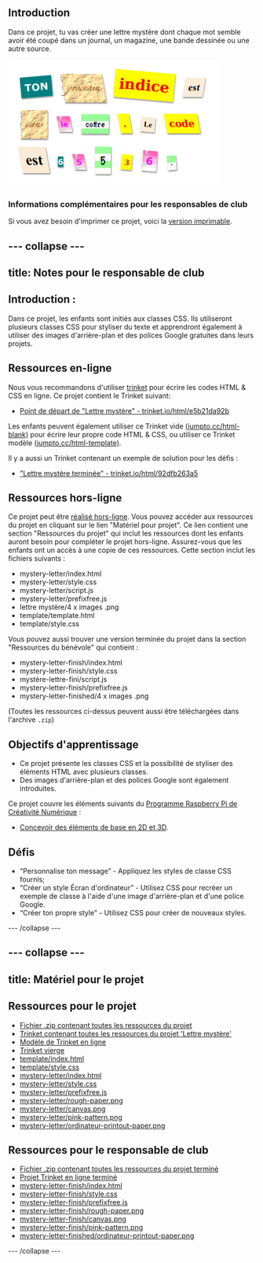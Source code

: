 ## Introduction

Dans ce projet, tu vas créer une lettre mystère dont chaque mot semble avoir été coupé dans un journal, un magazine, une bande dessinée ou une autre source.

![capture d'écran](images/letter-final.png)

### Informations complémentaires pour les responsables de club

Si vous avez besoin d'imprimer ce projet, voici la [version imprimable](https://projects.raspberrypi.org/fr-FR/projects/mystery-letter/print).

--- collapse ---
---
title: Notes pour le responsable de club
---
## Introduction :

Dans ce projet, les enfants sont initiés aux classes CSS. Ils utiliseront plusieurs classes CSS pour styliser du texte et apprendront également à utiliser des images d'arrière-plan et des polices Google gratuites dans leurs projets.

## Ressources en-ligne

Nous vous recommandons d'utiliser [trinket](https://trinket.io/) pour écrire les codes HTML & CSS en ligne. Ce projet contient le Trinket suivant:

* [Point de départ de "Lettre mystère" - trinket.io/html/e5b21da92b](http://trinket.io/html/e5b21da92b)

Les enfants peuvent également utiliser ce Trinket vide [(jumpto.cc/html-blank)](http://jumpto.cc/html-blank) pour écrire leur propre code HTML & CSS, ou utiliser ce Trinket modèle [(jumpto.cc/html-template)](http://jumpto.cc/html-template).

Il y a aussi un Trinket contenant un exemple de solution pour les défis :

* ["Lettre mystère terminée" - trinket.io/html/92dfb263a5](https://trinket.io/html/92dfb263a5)

## Ressources hors-ligne

Ce projet peut être [réalisé hors-ligne](https://www.codeclubprojects.org/en-GB/resources/webdev-working-offline/). Vous pouvez accéder aux ressources du projet en cliquant sur le lien "Matériel pour projet". Ce lien contient une section "Ressources du projet" qui inclut les ressources dont les enfants auront besoin pour compléter le projet hors-ligne. Assurez-vous que les enfants ont un accès à une copie de ces ressources. Cette section inclut les fichiers suivants :

* mystery-letter/index.html
* mystery-letter/style.css
* mystery-letter/script.js
* mystery-letter/prefixfree.js
* lettre mystère/4 x images .png
* template/template.html
* template/style.css

Vous pouvez aussi trouver une version terminée du projet dans la section "Ressources du bénévole" qui contient :

* mystery-letter-finish/index.html
* mystery-letter-finish/style.css
* mystère-lettre-fini/script.js
* mystery-letter-finish/prefixfree.js
* mystery-letter-finished/4 x images .png

(Toutes les ressources ci-dessus peuvent aussi être téléchargées dans l'archive `.zip`)

## Objectifs d'apprentissage

* Ce projet présente les classes CSS et la possibilité de styliser des éléments HTML avec plusieurs classes.
* Des images d'arrière-plan et des polices Google sont également introduites. 

Ce projet couvre les éléments suivants du [Programme Raspberry Pi de Créativité Numérique](http://rpf.io/curriculum) :

* [Concevoir des éléments de base en 2D et 3D](https://www.raspberrypi.org/curriculum/design/creator).

## Défis

* “Personnalise ton message” - Appliquez les styles de classe CSS fournis;
* “Créer un style Écran d'ordinateur” - Utilisez CSS pour recréer un exemple de classe à l'aide d'une image d'arrière-plan et d'une police Google. 
* “Créer ton propre style” - Utilisez CSS pour créer de nouveaux styles.

--- /collapse ---

--- collapse ---
---
title: Matériel pour le projet
---
## Ressources pour le projet

* [Fichier .zip contenant toutes les ressources du projet](resources/letter-project-resources.zip)
* [Trinket contenant toutes les ressources du projet 'Lettre mystère'](http://trinket.io/html/e5b21da92b)
* [Modèle de Trinket en ligne](http://jumpto.cc/trinket-template)
* [Trinket vierge](http://jumpto.cc/trinket-blank)
* [template/index.html](resources/template-index.html)
* [template/style.css](resources/template-style.css)
* [mystery-letter/index.html](resources/mystery-letter-index.html)
* [mystery-letter/style.css](resources/mystery-letter-style.css)
* [mystery-letter/prefixfree.js](resources/mystery-letter-prefixfree.js)
* [mystery-letter/rough-paper.png](resources/mystery-letter-rough-paper.png)
* [mystery-letter/canvas.png](resources/mystery-letter-canvas.png)
* [mystery-letter/pink-pattern.png](resources/mystery-letter-pink-pattern.png)
* [mystery-letter/ordinateur-printout-paper.png](resources/mystery-letter-computer-printout-paper.png)

## Ressources pour le responsable de club

* [Fichier .zip contenant toutes les ressources du projet terminé](resources/letter-volunteer-resources.zip)
* [Projet Trinket en ligne terminé](https://trinket.io/html/92dfb263a5)
* [mystery-letter-finish/index.html](resources/mystery-letter-finished-index.html)
* [mystery-letter-finish/style.css](resources/mystery-letter-finished-style.css)
* [mystery-letter-finish/prefixfree.js](resources/mystery-letter-finished-prefixfree.js)
* [mystery-letter-finish/rough-paper.png](resources/mystery-letter-finished-rough-paper.png)
* [mystery-letter-finish/canvas.png](resources/mystery-letter-finished-canvas.png)
* [mystery-letter-finish/pink-pattern.png](resources/mystery-letter-finished-pink-pattern.png)
* [mystery-letter-finished/ordinateur-printout-paper.png](resources/mystery-letter-finished-computer-printout-paper.png)

--- /collapse ---